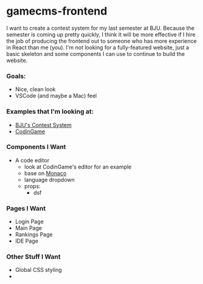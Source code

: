 # gamecms-frontend

I want to create a contest system for my last semester at BJU. Because the semester is coming up pretty quickly, I think it will be more effective if I hire the job of producing the frontend out to someone who has more experience in React than me (you). I'm not looking for a fully-featured website, just a basic skeleton and some components I can use to continue to build the website.

### Goals:
* Nice, clean look
* VSCode (and maybe a Mac) feel

### Examples that I'm looking at:
* [BJU's Contest System](https://contests-dev.nathantheinventor.com/static/problems.html)
* [CodinGame](https://www.codingame.com/ide/puzzle/onboarding)

### Components I Want
* A code editor
  * look at CodinGame's editor for an example
  * base on [Monaco](https://www.npmjs.com/package/@monaco-editor/react)
  * language dropdown
  * props:
    * dsf  

### Pages I Want
* Login Page
* Main Page
* Rankings Page
* IDE Page

### Other Stuff I Want
* Global CSS styling
* 
